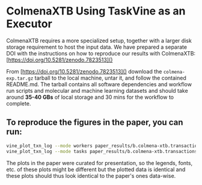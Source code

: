 # ColmenaXTB Using TaskVine as an Executor

ColmenaXTB requires a more specialized setup, together with a larger disk
storage requirement to host the input data. We have prepared a separate DOI
with the instructions on how to reproduce our results with ColmenaXTB: [https://doi.org/10.5281/zenodo.7823513]()

From [https://doi.org/10.5281/zenodo.7823513]() download the `colmena-exp.tar.gz` 
tarball to the local machine, untar it, and follow the contained 
README.md. The tarball contains all software dependencies and workflow 
run scripts and molecular and machine learning datasets and should take around
**35-40 GBs** of local storage and 30 mins for the workflow to complete.


## To reproduce the figures in the paper, you can run:

```sh
vine_plot_txn_log --mode workers paper_results/b.colmena-xtb.transactions workers.pdf
vine_plot_txn_log --mode tasks paper_results/b.colmena-xtb.transactions tasks.pdf
```

The plots in the paper were curated for presentation, so the legends, fonts,
etc. of these plots might be different but the plotted data is identical and
these plots should thus look identical to the paper's ones data-wise.

